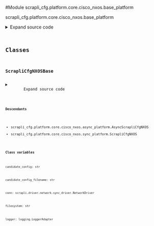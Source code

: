 <link rel="preload stylesheet" as="style" href="https://cdnjs.cloudflare.com/ajax/libs/10up-sanitize.css/11.0.1/sanitize.min.css" integrity="sha256-PK9q560IAAa6WVRRh76LtCaI8pjTJ2z11v0miyNNjrs=" crossorigin>
<link rel="preload stylesheet" as="style" href="https://cdnjs.cloudflare.com/ajax/libs/10up-sanitize.css/11.0.1/typography.min.css" integrity="sha256-7l/o7C8jubJiy74VsKTidCy1yBkRtiUGbVkYBylBqUg=" crossorigin>
<link rel="stylesheet preload" as="style" href="https://cdnjs.cloudflare.com/ajax/libs/highlight.js/10.1.1/styles/github.min.css" crossorigin>
<script defer src="https://cdnjs.cloudflare.com/ajax/libs/highlight.js/10.1.1/highlight.min.js" integrity="sha256-Uv3H6lx7dJmRfRvH8TH6kJD1TSK1aFcwgx+mdg3epi8=" crossorigin></script>
<script>window.addEventListener('DOMContentLoaded', () => hljs.initHighlighting())</script>















#Module scrapli_cfg.platform.core.cisco_nxos.base_platform

scrapli_cfg.platform.core.cisco_nxos.base_platform

<details class="source">
    <summary>
        <span>Expand source code</span>
    </summary>
    <pre>
        <code class="python">
"""scrapli_cfg.platform.core.cisco_nxos.base_platform"""
import re
from datetime import datetime
from logging import LoggerAdapter
from typing import List, Tuple

from scrapli.driver.network.sync_driver import NetworkDriver
from scrapli_cfg.exceptions import (
    FailedToFetchSpaceAvailable,
    GetConfigError,
    InsufficientSpaceAvailable,
)
from scrapli_cfg.platform.core.cisco_nxos.patterns import (
    BYTES_FREE,
    CHECKPOINT_LINE,
    OUTPUT_HEADER_PATTERN,
)
from scrapli_cfg.response import ScrapliCfgResponse

CONFIG_SOURCES = [
    "running",
    "startup",
]


class ScrapliCfgNXOSBase:
    logger: LoggerAdapter
    candidate_config: str
    candidate_config_filename: str
    _replace: bool
    filesystem: str
    _filesystem_space_available_buffer_perc: int
    conn: NetworkDriver

    def _post_get_filesystem_space_available(self, output: str) -> int:
        """
        Handle post "get_filesystem_space_available" operations for parity between sync and async

        Args:
            output: output that was fetched from the device

        Returns:
            int: bytes of space available on filesystem

        Raises:
            FailedToFetchSpaceAvailable: if could not determine space available... duh :)

        """
        self.logger.info("determining space available from device output")

        bytes_available_match = re.search(pattern=BYTES_FREE, string=output)
        if not bytes_available_match:
            msg = "could not determine space available on filesystem"
            self.logger.critical(msg)
            raise FailedToFetchSpaceAvailable(msg)

        return int(bytes_available_match.groupdict()["bytes_available"])

    def _space_available(self, filesystem_bytes_available: int) -> None:
        """
        Space available operations for parity between sync and async

        It seems that the length of the config is near enough 1:1 to the size it takes up
        on the disk... so roll w/ that plus a bit of buffer based on the available buffer perc

        Args:
            filesystem_bytes_available: bytes available on filesystem

        Returns:
            None

        Raises:
            InsufficientSpaceAvailable: if... insufficient space available....

        """
        if filesystem_bytes_available < (
            len(self.candidate_config) / self._filesystem_space_available_buffer_perc
        ) + len(self.candidate_config):
            # filesystem has less than candidate config file size + 10% (by default) space, bail out
            msg = (
                f"insufficient space available for candidate config + "
                f"{self._filesystem_space_available_buffer_perc}% (buffer)"
            )
            self.logger.critical(msg)
            raise InsufficientSpaceAvailable(msg)

    def _reset_config_session(self) -> None:
        """
        Reset config session info

        Resets the candidate config and config session name attributes -- when these are "empty" we
        know there is no current config session

        Args:
            N/A

        Returns:
            None

        Raises:
            N/A

        """
        self.logger.debug("resetting candidate config and config session name")
        self.candidate_config = ""
        self.candidate_config_filename = ""

    @staticmethod
    def _get_config_command(source: str) -> str:
        """
        Handle pre "get_config" operations for parity between sync and async

        Args:
            source: name of the config source, generally running|startup

        Returns:
            str: command to use to fetch the requested config

        Raises:
            InvalidConfigTarget: if the requested config source is not valid

        """
        if source == "running":
            return "show running-config"
        return "show startup-config"

    def _get_diff_command(self, source: str) -> str:
        """
        Generate diff command based on source to diff and filesystem/candidate config name

        Args:
            source: config source to gen diff for

        Returns:
            str: command to use to diff the configuration

        Raises:
            N/A

        """
        if self._replace:
            return (
                f"show diff rollback-patch {source}-config file {self.filesystem}"
                f"{self.candidate_config_filename}"
            )
        return ""

    def _prepare_config_payloads(self, config: str) -> str:
        """
        Prepare a configuration so it can be nicely sent to the device via scrapli

        Args:
            config: configuration to prep

        Returns:
            str: string of config lines to write to candidate config file

        Raises:
            N/A

        """
        # with the "normal" method (the way iosxe does this) it seems to want to stop at 250ish
        # lines... so this works but its kinda wonky... the actual lines we want to put in the text
        # file are enclosed in curly braces for tcl-reasons i guess
        tclsh_filesystem = f"/{self.filesystem.strip(':')}/"
        tclsh_start_file = f'set fl [open "{tclsh_filesystem}{self.candidate_config_filename}" wb+]'
        tcl_config = "\n".join(
            [f"puts -nonewline $fl {{{line}\r}}" for line in config.splitlines()]
        )
        tclsh_end_file = "close $fl"
        final_config = "\n".join((tclsh_start_file, tcl_config, tclsh_end_file))

        return final_config

    def _prepare_load_config(self, config: str, replace: bool) -> str:
        """
        Handle pre "load_config" operations for parity between sync and async

        Args:
            config: candidate config to load
            replace: True/False replace the configuration; passed here so it can be set at the class
                level as we need to stay in config mode and we need to know if we are doing a merge
                or a replace when we go to diff things

        Returns:
            str: string of config to write to candidate config file

        Raises:
            N/A

        """
        self.candidate_config = config

        if not self.candidate_config_filename:
            self.candidate_config_filename = f"scrapli_cfg_{round(datetime.now().timestamp())}"
            self.logger.debug(
                f"candidate config file name will be '{self.candidate_config_filename}'"
            )

        config = self._prepare_config_payloads(config=config)
        self._replace = replace

        return config

    def _normalize_source_candidate_configs(self, source_config: str) -> Tuple[str, str]:
        """
        Handle post "diff_config" operations for parity between sync and async

        Args:
            source_config: current config of the source config store

        Returns:
            ScrapliCfgDiff: scrapli cfg diff object

        Raises:
            N/A

        """
        self.logger.debug("normalizing source and candidate configs for diff object")

        source_config = re.sub(pattern=OUTPUT_HEADER_PATTERN, string=source_config, repl="")
        source_config = "\n".join(line for line in source_config.splitlines() if line)
        candidate_config = re.sub(pattern=CHECKPOINT_LINE, string=self.candidate_config, repl="")
        candidate_config = re.sub(pattern=OUTPUT_HEADER_PATTERN, string=candidate_config, repl="")
        candidate_config = "\n".join(line for line in candidate_config.splitlines() if line)

        return source_config, candidate_config

    def _pre_get_checkpoint(self) -> Tuple[ScrapliCfgResponse, List[str]]:
        """
        Handle pre "get_checkpoint" operations for parity between sync and async

        Args:
            N/A

        Returns:
            list: list of commands needed to generate checkpoint and show it

        Raises:
            N/A

        """
        self.logger.info("get_checkpoint requested")

        tmp_timestamp = round(datetime.now().timestamp())
        checkpoint_commands = [
            "terminal dont-ask",
            f"checkpoint file {self.filesystem}scrapli_cfg_tmp_{tmp_timestamp}",
            f"show file {self.filesystem}scrapli_cfg_tmp_{tmp_timestamp}",
            f"delete {self.filesystem}scrapli_cfg_tmp_{tmp_timestamp}",
        ]

        response = ScrapliCfgResponse(
            host=self.conn.host, raise_for_status_exception=GetConfigError
        )

        return response, checkpoint_commands
        </code>
    </pre>
</details>




## Classes

### ScrapliCfgNXOSBase



<details class="source">
    <summary>
        <span>Expand source code</span>
    </summary>
    <pre>
        <code class="python">
class ScrapliCfgNXOSBase:
    logger: LoggerAdapter
    candidate_config: str
    candidate_config_filename: str
    _replace: bool
    filesystem: str
    _filesystem_space_available_buffer_perc: int
    conn: NetworkDriver

    def _post_get_filesystem_space_available(self, output: str) -> int:
        """
        Handle post "get_filesystem_space_available" operations for parity between sync and async

        Args:
            output: output that was fetched from the device

        Returns:
            int: bytes of space available on filesystem

        Raises:
            FailedToFetchSpaceAvailable: if could not determine space available... duh :)

        """
        self.logger.info("determining space available from device output")

        bytes_available_match = re.search(pattern=BYTES_FREE, string=output)
        if not bytes_available_match:
            msg = "could not determine space available on filesystem"
            self.logger.critical(msg)
            raise FailedToFetchSpaceAvailable(msg)

        return int(bytes_available_match.groupdict()["bytes_available"])

    def _space_available(self, filesystem_bytes_available: int) -> None:
        """
        Space available operations for parity between sync and async

        It seems that the length of the config is near enough 1:1 to the size it takes up
        on the disk... so roll w/ that plus a bit of buffer based on the available buffer perc

        Args:
            filesystem_bytes_available: bytes available on filesystem

        Returns:
            None

        Raises:
            InsufficientSpaceAvailable: if... insufficient space available....

        """
        if filesystem_bytes_available < (
            len(self.candidate_config) / self._filesystem_space_available_buffer_perc
        ) + len(self.candidate_config):
            # filesystem has less than candidate config file size + 10% (by default) space, bail out
            msg = (
                f"insufficient space available for candidate config + "
                f"{self._filesystem_space_available_buffer_perc}% (buffer)"
            )
            self.logger.critical(msg)
            raise InsufficientSpaceAvailable(msg)

    def _reset_config_session(self) -> None:
        """
        Reset config session info

        Resets the candidate config and config session name attributes -- when these are "empty" we
        know there is no current config session

        Args:
            N/A

        Returns:
            None

        Raises:
            N/A

        """
        self.logger.debug("resetting candidate config and config session name")
        self.candidate_config = ""
        self.candidate_config_filename = ""

    @staticmethod
    def _get_config_command(source: str) -> str:
        """
        Handle pre "get_config" operations for parity between sync and async

        Args:
            source: name of the config source, generally running|startup

        Returns:
            str: command to use to fetch the requested config

        Raises:
            InvalidConfigTarget: if the requested config source is not valid

        """
        if source == "running":
            return "show running-config"
        return "show startup-config"

    def _get_diff_command(self, source: str) -> str:
        """
        Generate diff command based on source to diff and filesystem/candidate config name

        Args:
            source: config source to gen diff for

        Returns:
            str: command to use to diff the configuration

        Raises:
            N/A

        """
        if self._replace:
            return (
                f"show diff rollback-patch {source}-config file {self.filesystem}"
                f"{self.candidate_config_filename}"
            )
        return ""

    def _prepare_config_payloads(self, config: str) -> str:
        """
        Prepare a configuration so it can be nicely sent to the device via scrapli

        Args:
            config: configuration to prep

        Returns:
            str: string of config lines to write to candidate config file

        Raises:
            N/A

        """
        # with the "normal" method (the way iosxe does this) it seems to want to stop at 250ish
        # lines... so this works but its kinda wonky... the actual lines we want to put in the text
        # file are enclosed in curly braces for tcl-reasons i guess
        tclsh_filesystem = f"/{self.filesystem.strip(':')}/"
        tclsh_start_file = f'set fl [open "{tclsh_filesystem}{self.candidate_config_filename}" wb+]'
        tcl_config = "\n".join(
            [f"puts -nonewline $fl {{{line}\r}}" for line in config.splitlines()]
        )
        tclsh_end_file = "close $fl"
        final_config = "\n".join((tclsh_start_file, tcl_config, tclsh_end_file))

        return final_config

    def _prepare_load_config(self, config: str, replace: bool) -> str:
        """
        Handle pre "load_config" operations for parity between sync and async

        Args:
            config: candidate config to load
            replace: True/False replace the configuration; passed here so it can be set at the class
                level as we need to stay in config mode and we need to know if we are doing a merge
                or a replace when we go to diff things

        Returns:
            str: string of config to write to candidate config file

        Raises:
            N/A

        """
        self.candidate_config = config

        if not self.candidate_config_filename:
            self.candidate_config_filename = f"scrapli_cfg_{round(datetime.now().timestamp())}"
            self.logger.debug(
                f"candidate config file name will be '{self.candidate_config_filename}'"
            )

        config = self._prepare_config_payloads(config=config)
        self._replace = replace

        return config

    def _normalize_source_candidate_configs(self, source_config: str) -> Tuple[str, str]:
        """
        Handle post "diff_config" operations for parity between sync and async

        Args:
            source_config: current config of the source config store

        Returns:
            ScrapliCfgDiff: scrapli cfg diff object

        Raises:
            N/A

        """
        self.logger.debug("normalizing source and candidate configs for diff object")

        source_config = re.sub(pattern=OUTPUT_HEADER_PATTERN, string=source_config, repl="")
        source_config = "\n".join(line for line in source_config.splitlines() if line)
        candidate_config = re.sub(pattern=CHECKPOINT_LINE, string=self.candidate_config, repl="")
        candidate_config = re.sub(pattern=OUTPUT_HEADER_PATTERN, string=candidate_config, repl="")
        candidate_config = "\n".join(line for line in candidate_config.splitlines() if line)

        return source_config, candidate_config

    def _pre_get_checkpoint(self) -> Tuple[ScrapliCfgResponse, List[str]]:
        """
        Handle pre "get_checkpoint" operations for parity between sync and async

        Args:
            N/A

        Returns:
            list: list of commands needed to generate checkpoint and show it

        Raises:
            N/A

        """
        self.logger.info("get_checkpoint requested")

        tmp_timestamp = round(datetime.now().timestamp())
        checkpoint_commands = [
            "terminal dont-ask",
            f"checkpoint file {self.filesystem}scrapli_cfg_tmp_{tmp_timestamp}",
            f"show file {self.filesystem}scrapli_cfg_tmp_{tmp_timestamp}",
            f"delete {self.filesystem}scrapli_cfg_tmp_{tmp_timestamp}",
        ]

        response = ScrapliCfgResponse(
            host=self.conn.host, raise_for_status_exception=GetConfigError
        )

        return response, checkpoint_commands
        </code>
    </pre>
</details>


#### Descendants
- scrapli_cfg.platform.core.cisco_nxos.async_platform.AsyncScrapliCfgNXOS
- scrapli_cfg.platform.core.cisco_nxos.sync_platform.ScrapliCfgNXOS
#### Class variables

    
`candidate_config: str`




    
`candidate_config_filename: str`




    
`conn: scrapli.driver.network.sync_driver.NetworkDriver`




    
`filesystem: str`




    
`logger: logging.LoggerAdapter`